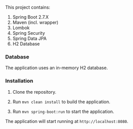This project contains:

1. Spring Boot 2.7.X
2. Maven (incl. wrapper)
3. Lombok
4. Spring Security
5. Spring Data JPA
6. H2 Database

### Database
The application uses an in-memory H2 database.

### Installation

1. Clone the repository.

2. Run `mvn clean install` to build the application.

3. Run `mvn spring-boot:run` to start the application.

The application will start running at `http://localhost:8080`.